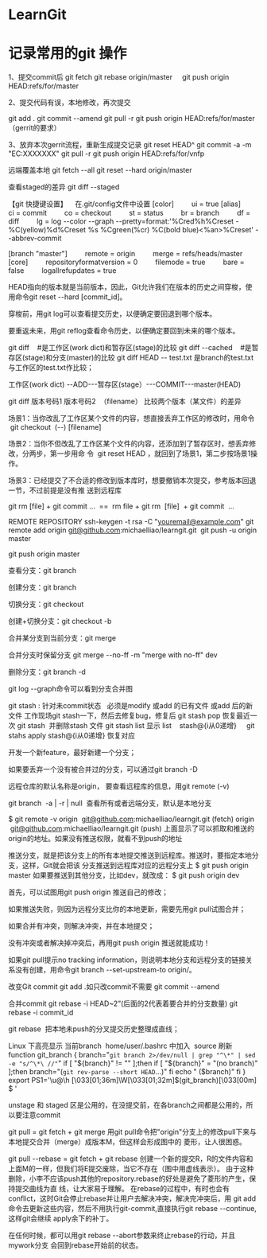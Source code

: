 # LearnGit
记录常用的git 操作
=======================================================================
1、提交commit后
git fetch
git rebase origin/master    
git push origin HEAD:refs/for/master

2、提交代码有误，本地修改，再次提交

git add .
git commit --amend
git pull -r
git push origin HEAD:refs/for/master （gerrit的要求）

3、放弃本次gerrit流程，重新生成提交记录
git reset HEAD^
git commit -a -m "EC:XXXXXXX"
git pull -r
git push origin HEAD:refs/for/vnfp

远端覆盖本地
git fetch --all
git reset --hard origin/master

查看staged的差异
git diff --staged

【git 快捷键设置】    在.git/config文件中设置
[color]
        ui = true
[alias]
        ci = commit
        co = checkout
        st = status
        br = branch
        df = diff
        lg = log --color --graph --pretty=format:'%Cred%h%Creset -%C(yellow)%d%Creset %s
%Cgreen(%cr) %C(bold blue)<%an>%Creset' --abbrev-commit

[branch "master"]
        remote = origin
        merge = refs/heads/master
[core]
        repositoryformatversion = 0
        filemode = true
        bare = false
        logallrefupdates = true


HEAD指向的版本就是当前版本，因此，Git允许我们在版本的历史之间穿梭，使用命令git reset --hard
[commit_id]。

穿梭前，用git log可以查看提交历史，以便确定要回退到哪个版本。

要重返未来，用git reflog查看命令历史，以便确定要回到未来的哪个版本。

git diff    #是工作区(work dict)和暂存区(stage)的比较
git diff --cached    #是暂存区(stage)和分支(master)的比较
git diff HEAD -- test.txt 是branch的test.txt与工作区的test.txt作比较；

工作区(work dict) --ADD---暂存区(stage）---COMMIT---master(HEAD)

git diff 版本号码1 版本号码2  （filename） 比较两个版本（某文件）的差异


场景1：当你改乱了工作区某个文件的内容，想直接丢弃工作区的修改时，用命令  git checkout  (--)
[filename] 

场景2：当你不但改乱了工作区某个文件的内容，还添加到了暂存区时，想丢弃修改，分两步，第一步用命
令  git reset HEAD <file>，就回到了场景1，第二步按场景1操作。

场景3：已经提交了不合适的修改到版本库时，想要撤销本次提交，参考版本回退一节，不过前提是没有推
送到远程库


git rm [file] + git commit ...  ==  rm file + git rm  [file]  + git commit  ...

REMOTE REPOSITORY
ssh-keygen -t rsa -C "youremail@example.com"
git remote add origin git@github.com:michaelliao/learngit.git 
git push -u origin master

git push origin master


查看分支：git branch

创建分支：git branch <name>

切换分支：git checkout <name>

创建+切换分支：git checkout -b <name>

合并某分支到当前分支：git merge <name>

合并分支时保留分支 git merge --no-ff -m "merge with no-ff" dev

删除分支：git branch -d <name>

git log --graph命令可以看到分支合并图

git stash : 针对未commit状态   必须是modify 或add 的已有文件 或add 后的新文件
工作现场git stash一下，然后去修复bug，修复后
git stash pop 恢复最近一次 git stash  并删除stash 文件
git stash list 显示 list    stash@{i从0递增}     git stahs apply stash@{i从0递增} 恢复对应 

开发一个新feature，最好新建一个分支；

如果要丢弃一个没有被合并过的分支，可以通过git branch -D <name>

远程仓库的默认名称是origin， 要查看远程库的信息，用git remote (-v)

git branch  -a | -r | null  查看所有或者远端分支，默认是本地分支

$ git remote -v
origin  git@github.com:michaelliao/learngit.git (fetch)
origin  git@github.com:michaelliao/learngit.git (push)
上面显示了可以抓取和推送的origin的地址。如果没有推送权限，就看不到push的地址

推送分支，就是把该分支上的所有本地提交推送到远程库。推送时，要指定本地分支，这样，Git就会把该
分支推送到远程库对应的远程分支上
$ git push origin master
如果要推送到其他分支，比如dev，就改成：
$ git push origin dev

首先，可以试图用git push origin <branch-name>推送自己的修改；

如果推送失败，则因为远程分支比你的本地更新，需要先用git pull试图合并；

如果合并有冲突，则解决冲突，并在本地提交；

没有冲突或者解决掉冲突后，再用git push origin <branch-name>推送就能成功！

如果git pull提示no tracking information，则说明本地分支和远程分支的链接关系没有创建，用命令git
branch --set-upstream-to <branch-name> origin/<branch-name>。

改变Git commit
git add .如只改commit不需要
git commit --amend 

合并commit
git rebase -i HEAD~2”(后面的2代表着要合并的分支数量)
git rebase -i commit_id 

git rebase  把本地未push的分叉提交历史整理成直线；


Linux 下高亮显示 当前branch 
home/user/.bashrc 中加入  source 刷新
function git_branch {
branch="`git branch 2>/dev/null | grep "^\*" | sed -e "s/^\*\ //"`"
if [ "${branch}" != "" ];then
if [ "${branch}" = "(no branch)" ];then
branch="(`git rev-parse --short HEAD`...)"
fi
echo " ($branch)"
fi
}
export PS1='\u@\h \[\033[01;36m\]\W\[\033[01;32m\]$(git_branch)\[\033[00m\] \$ '


unstage 和 staged 区是公用的，在没提交前，在各branch之间都是公用的，所以要注意commit


git pull = git fetch + git merge
用git pull命令把"origin"分支上的修改pull下来与本地提交合并（merge）成版本M，但这样会形成图中的
菱形，让人很困惑。

git pull --rebase = git fetch + git rebase
创建一个新的提交R，R的文件内容和上面M的一样，但我们将E提交废除，当它不存在（图中用虚线表示）。
由于这种删除，小李不应该push其他的repository.rebase的好处是避免了菱形的产生，保持提交曲线为直
线，让大家易于理解。
在rebase的过程中，有时也会有conflict，这时Git会停止rebase并让用户去解决冲突，解决完冲突后，用
git add命令去更新这些内容，然后不用执行git-commit,直接执行git rebase --continue,这样git会继续
apply余下的补丁。

在任何时候，都可以用git rebase --abort参数来终止rebase的行动，并且mywork分支
会回到rebase开始前的状态。

